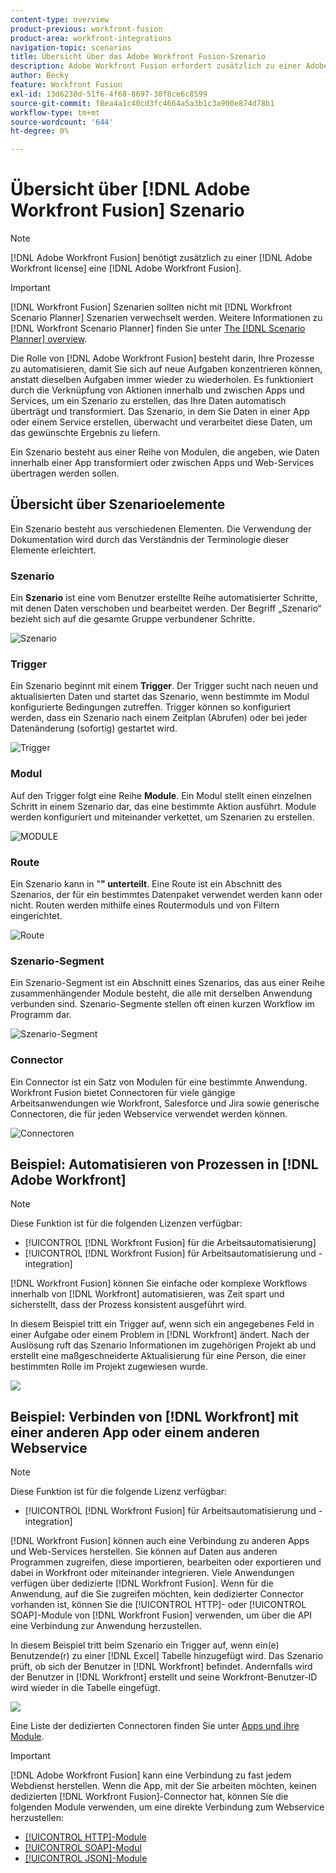 ```yaml
---
content-type: overview
product-previous: workfront-fusion
product-area: workfront-integrations
navigation-topic: scenarios
title: Übersicht über das Adobe Workfront Fusion-Szenario
description: Adobe Workfront Fusion erfordert zusätzlich zu einer Adobe Workfront-Lizenz eine Adobe Workfront Fusion-Lizenz.
author: Becky
feature: Workfront Fusion
exl-id: 13d6230d-51f6-4f68-8697-30f8ce6c8599
source-git-commit: f8ea4a1c40cd3fc4664a5a3b1c3a900e874d78b1
workflow-type: tm+mt
source-wordcount: '644'
ht-degree: 0%

---
```


# Übersicht über [!DNL Adobe Workfront Fusion] Szenario

>[!NOTE]
>
>[!DNL Adobe Workfront Fusion] benötigt zusätzlich zu einer [!DNL Adobe Workfront license] eine [!DNL Adobe Workfront Fusion].

>[!IMPORTANT]
>
>[!DNL Workfront Fusion] Szenarien sollten nicht mit [!DNL Workfront Scenario Planner] Szenarien verwechselt werden. Weitere Informationen zu [!DNL Workfront Scenario Planner] finden Sie unter [The [!DNL Scenario Planner] overview](../../scenario-planner/scenario-planner-overview.md).

Die Rolle von [!DNL Adobe Workfront Fusion] besteht darin, Ihre Prozesse zu automatisieren, damit Sie sich auf neue Aufgaben konzentrieren können, anstatt dieselben Aufgaben immer wieder zu wiederholen. Es funktioniert durch die Verknüpfung von Aktionen innerhalb und zwischen Apps und Services, um ein Szenario zu erstellen, das Ihre Daten automatisch überträgt und transformiert. Das Szenario, in dem Sie Daten in einer App oder einem Service erstellen, überwacht und verarbeitet diese Daten, um das gewünschte Ergebnis zu liefern.

Ein Szenario besteht aus einer Reihe von Modulen, die angeben, wie Daten innerhalb einer App transformiert oder zwischen Apps und Web-Services übertragen werden sollen.

## Übersicht über Szenarioelemente

Ein Szenario besteht aus verschiedenen Elementen. Die Verwendung der Dokumentation wird durch das Verständnis der Terminologie dieser Elemente erleichtert.

### Szenario

Ein **Szenario** ist eine vom Benutzer erstellte Reihe automatisierter Schritte, mit denen Daten verschoben und bearbeitet werden. Der Begriff „Szenario“ bezieht sich auf die gesamte Gruppe verbundener Schritte.

![Szenario](assets/entire-scenario-scenario.png)

### Trigger

Ein Szenario beginnt mit einem **Trigger**. Der Trigger sucht nach neuen und aktualisierten Daten und startet das Szenario, wenn bestimmte im Modul konfigurierte Bedingungen zutreffen. Trigger können so konfiguriert werden, dass ein Szenario nach einem Zeitplan (Abrufen) oder bei jeder Datenänderung (sofortig) gestartet wird.

![Trigger ](assets/scenario-trigger.png)

### Modul

Auf den Trigger folgt eine Reihe **Module**. Ein Modul stellt einen einzelnen Schritt in einem Szenario dar, das eine bestimmte Aktion ausführt. Module werden konfiguriert und miteinander verkettet, um Szenarien zu erstellen.

![MODULE](assets/scenario-module.png)

### Route

Ein Szenario kann in &quot;**&quot; unterteilt**. Eine Route ist ein Abschnitt des Szenarios, der für ein bestimmtes Datenpaket verwendet werden kann oder nicht. Routen werden mithilfe eines Routermoduls und von Filtern eingerichtet.

![Route](assets/scenario-route.png)

### Szenario-Segment

Ein Szenario-Segment ist ein Abschnitt eines Szenarios, das aus einer Reihe zusammenhängender Module besteht, die alle mit derselben Anwendung verbunden sind. Szenario-Segmente stellen oft einen kurzen Workflow im Programm dar.

![Szenario-Segment](assets/scenario-segment.png)

### Connector

Ein Connector ist ein Satz von Modulen für eine bestimmte Anwendung. Workfront Fusion bietet Connectoren für viele gängige Arbeitsanwendungen wie Workfront, Salesforce und Jira sowie generische Connectoren, die für jeden Webservice verwendet werden können.

![Connectoren](assets/scenario-connectors.png)



## Beispiel: Automatisieren von Prozessen in [!DNL Adobe Workfront]

>[!NOTE]
>
>Diese Funktion ist für die folgenden Lizenzen verfügbar:
>
>* [!UICONTROL [!DNL Workfront Fusion] für die Arbeitsautomatisierung]
>* [!UICONTROL [!DNL Workfront Fusion] für Arbeitsautomatisierung und -integration]

[!DNL Workfront Fusion] können Sie einfache oder komplexe Workflows innerhalb von [!DNL Workfront] automatisieren, was Zeit spart und sicherstellt, dass der Prozess konsistent ausgeführt wird.

In diesem Beispiel tritt ein Trigger auf, wenn sich ein angegebenes Feld in einer Aufgabe oder einem Problem in [!DNL Workfront] ändert. Nach der Auslösung ruft das Szenario Informationen im zugehörigen Projekt ab und erstellt eine maßgeschneiderte Aktualisierung für eine Person, die einer bestimmten Rolle im Projekt zugewiesen wurde.

![](assets/fusion-template-example-350x102.png)

## Beispiel: Verbinden von [!DNL Workfront] mit einer anderen App oder einem anderen Webservice

>[!NOTE]
>
>Diese Funktion ist für die folgende Lizenz verfügbar:
>
>* [!UICONTROL [!DNL Workfront Fusion] für Arbeitsautomatisierung und -integration]
>

[!DNL Workfront Fusion] können auch eine Verbindung zu anderen Apps und Web-Services herstellen. Sie können auf Daten aus anderen Programmen zugreifen, diese importieren, bearbeiten oder exportieren und dabei in Workfront oder miteinander integrieren. Viele Anwendungen verfügen über dedizierte [!DNL Workfront Fusion]. Wenn für die Anwendung, auf die Sie zugreifen möchten, kein dedizierter Connector vorhanden ist, können Sie die [!UICONTROL HTTP]- oder [!UICONTROL SOAP]-Module von [!DNL Workfront Fusion] verwenden, um über die API eine Verbindung zur Anwendung herzustellen.

In diesem Beispiel tritt beim Szenario ein Trigger auf, wenn ein(e) Benutzende(r) zu einer [!DNL Excel] Tabelle hinzugefügt wird. Das Szenario prüft, ob sich der Benutzer in [!DNL Workfront] befindet. Andernfalls wird der Benutzer in [!DNL Workfront] erstellt und seine Workfront-Benutzer-ID wird wieder in die Tabelle eingefügt.

![](assets/fusion-integration-example--350x171.png)

Eine Liste der dedizierten Connectoren finden Sie unter [Apps und ihre Module](../../workfront-fusion/apps-and-their-modules/apps-and-their-modules.md).

>[!IMPORTANT]
>
>[!DNL Adobe Workfront Fusion] kann eine Verbindung zu fast jedem Webdienst herstellen. Wenn die App, mit der Sie arbeiten möchten, keinen dedizierten [!DNL Workfront Fusion]-Connector hat, können Sie die folgenden Module verwenden, um eine direkte Verbindung zum Webservice herzustellen:
>
>* [[!UICONTROL HTTP]-Module](../../workfront-fusion/apps-and-their-modules/http-modules/http-modules-1.md)
>* [[!UICONTROL SOAP]-Modul](../../workfront-fusion/apps-and-their-modules/soap-module.md)
>* [[!UICONTROL JSON]-Module](../../workfront-fusion/apps-and-their-modules/json-modules.md)
>

